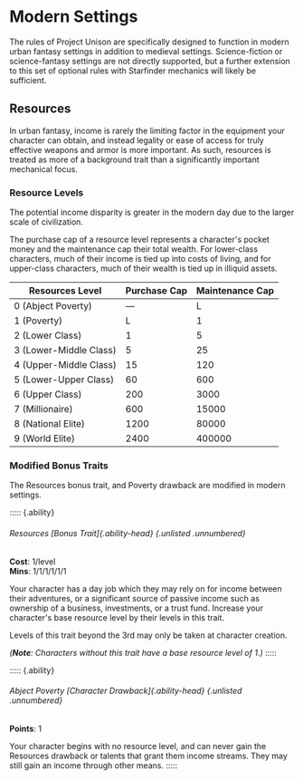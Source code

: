 # Modern Settings

The rules of Project Unison are specifically designed to function in modern urban fantasy settings in addition to medieval settings. Science-fiction or science-fantasy settings are not directly supported, but a further extension to this set of optional rules with Starfinder mechanics will likely be sufficient.

## Resources

In urban fantasy, income is rarely the limiting factor in the equipment your character can obtain, and instead legality or ease of access for truly effective weapons and armor is more important. As such, resources is treated as more of a background trait than a significantly important mechanical focus.

### Resource Levels

The potential income disparity is greater in the modern day due to the larger scale of civilization.

The purchase cap of a resource level represents a character's pocket money and the maintenance cap their total wealth. For lower-class characters, much of their income is tied up into costs of living, and for upper-class characters, much of their wealth is tied up in illiquid assets.

| Resources Level        | Purchase Cap | Maintenance Cap |
|------------------------|--------------|-----------------|
| 0 (Abject Poverty)     | —            | L               |
| 1 (Poverty)            | L            | 1               |
| 2 (Lower Class)        | 1            | 5               |
| 3 (Lower-Middle Class) | 5            | 25              |
| 4 (Upper-Middle Class) | 15           | 120             |
| 5 (Lower-Upper Class)  | 60           | 600             |
| 6 (Upper Class)        | 200          | 3000            |
| 7 (Millionaire)        | 600          | 15000           |
| 8 (National Elite)     | 1200         | 80000           |
| 9 (World Elite)        | 2400         | 400000          |

### Modified Bonus Traits

The Resources bonus trait, and Poverty drawback are modified in modern settings.

::::: {.ability}
###### Resources [Bonus Trait]{.ability-head} {.unlisted .unnumbered}
**Cost**: 1/level \
**Mins**: 1/1/1/1/1/1

Your character has a day job which they may rely on for income between their adventures, or a significant source of passive income such as ownership of a business, investments, or a trust fund. Increase your character's base resource level by their levels in this trait.

Levels of this trait beyond the 3rd may only be taken at character creation.

*(**Note**: Characters without this trait have a base resource level of 1.)*
:::::

::::: {.ability}
###### Abject Poverty [Character Drawback]{.ability-head} {.unlisted .unnumbered}
**Points**: 1

Your character begins with no resource level, and can never gain the Resources drawback or talents that grant them income streams. They may still gain an income through other means.
:::::

